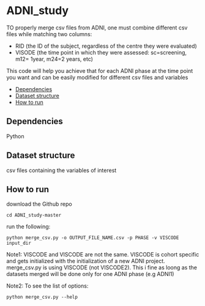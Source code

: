# ADNI_study

TO properly merge csv files from ADNI, one must combine different csv files while matching two columns:
- RID (the ID of the subject, regardless of the centre they were evaluated)
- VISODE (the time point in which they were assessed: sc=screening, m12= 1year, m24=2 years, etc)

This code will help you achieve that for each ADNI phase at the time point you want and can be easily modified for different csv files and variables

- [Dependencies](#dependencies)
- [Dataset structure](#dataset-structure)
- [How to run](#how-to-run)

## Dependencies

Python

## Dataset structure

csv files containing the variables of interest

## How to run

download the Github repo
~~~
cd ADNI_study-master
~~~
run the following:
~~~
python merge_csv.py -o OUTPUT_FILE_NAME.csv -p PHASE -v VISCODE input_dir
~~~

Note1: VISCODE and VISCODE are not the same. VISCODE is cohort specific and gets initialized with the initialization of a new ADNI project.
merge_csv.py is using VISCODE (not VISCODE2). This i fine as loong as the datasets merged will be done only for one ADNI phase (e.g ADNI1)

Note2: To see the list of options:
 ~~~
python merge_csv.py --help
  ~~~ 